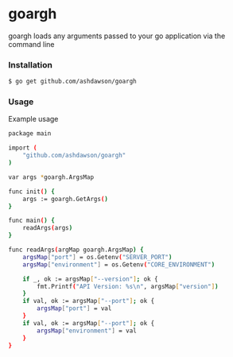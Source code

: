 # goargh

goargh loads any arguments passed to your go application via the command line

### Installation
```sh
$ go get github.com/ashdawson/goargh
```

### Usage
Example usage

```sh
package main

import (
	"github.com/ashdawson/goargh"
)

var args *goargh.ArgsMap

func init() {
	args := goargh.GetArgs()
}

func main() {
	readArgs(args)
}

func readArgs(argMap goargh.ArgsMap) {
	argsMap["port"] = os.Getenv("SERVER_PORT")
	argsMap["environment"] = os.Getenv("CORE_ENVIRONMENT")

	if _, ok := argsMap["--version"]; ok {
		fmt.Printf("API Version: %s\n", argsMap["version"])
	}
	if val, ok := argsMap["--port"]; ok {
		argsMap["port"] = val
	}
	if val, ok := argsMap["--port"]; ok {
		argsMap["environment"] = val
	}
}

```
